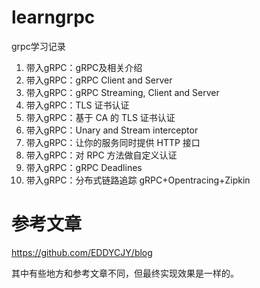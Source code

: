 # learngrpc
grpc学习记录

1. 带入gRPC：gRPC及相关介绍
2. 带入gRPC：gRPC Client and Server
3. 带入gRPC：gRPC Streaming, Client and Server
4. 带入gRPC：TLS 证书认证
5. 带入gRPC：基于 CA 的 TLS 证书认证
6. 带入gRPC：Unary and Stream interceptor
7. 带入gRPC：让你的服务同时提供 HTTP 接口
8. 带入gRPC：对 RPC 方法做自定义认证
9. 带入gRPC：gRPC Deadlines
10. 带入gRPC：分布式链路追踪 gRPC+Opentracing+Zipkin

# 参考文章
https://github.com/EDDYCJY/blog

其中有些地方和参考文章不同，但最终实现效果是一样的。